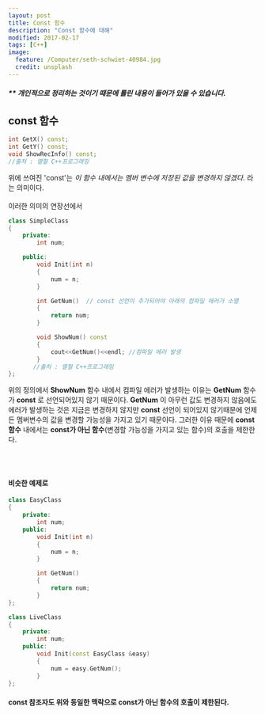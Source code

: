 ```yaml
---
layout: post
title: Const 함수
description: "Const 함수에 대해"
modified: 2017-02-17
tags: [C++]
image:
  feature: /Computer/seth-schwiet-40984.jpg
  credit: unsplash
---
```


##### ** 개인적으로 정리하는 것이기 때문에 틀린 내용이 들어가 있을 수 있습니다.

## const 함수

```cpp
int GetX() const;
int GetY() const;
void ShowRecInfo() const;
//출처 : 열혈 C++프로그래밍
```

위에 쓰여진 'const'는
*이 함수 내에서는 멤버 변수에 저장된 값을 변경하지 않겠다.* 라는 의미이다.
<br /><br />
이러한 의미의 연장선에서
```cpp
class SimpleClass
{
	private:
		int num;

	public:
		void Init(int n)
		{
			num = n;
		}

		int GetNum()  // const 선언이 추가되어야 아래의 컴파일 에러가 소멸
		{
			return num;
		}

		void ShowNum() const
		{
			cout<<GetNum()<<endl; //컴파일 에러 발생
		}
	   //출처 : 열혈 C++프로그래밍
};
```

위의 정의에서 **ShowNum** 함수 내에서 컴파일 에러가 발생하는 이유는 **GetNum** 함수가 **const** 로 선언되어있지 않기 때문이다.
 **GetNum** 이 아무런 값도 변경하지 않음에도 에러가 발생하는 것은 지금은 변경하지 않지만  **const** 선언이 되어있지 않기때문에
언제든 멤버변수의 값을 변경할 가능성을 가지고 있기 때문이다.
그러한 이유 때문에 **const 함수** 내에서는 **const가 아닌 함수**(변경할 가능성을 가지고 있는 함수)의 호출을 제한한다.

<br /><br />
#### 비슷한 예제로

```cpp
class EasyClass
{
	private:
		int num;
	public:
		void Init(int n)
		{
			num = n;
		}

		int GetNum()
		{
			return num;
		}
};

class LiveClass
{
	private:
		int num;
	public:
		void Init(const EasyClass &easy)
		{
			num = easy.GetNum();
		}
};
```
#### const 참조자도 위와 동일한 맥락으로 const가 아닌 함수의 호출이 제한된다.

